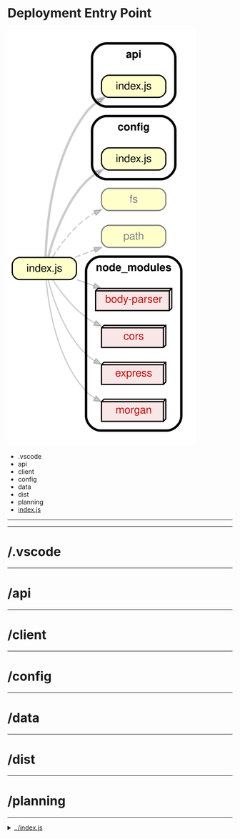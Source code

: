 <!-- BEGIN title -->

# Deployment Entry Point

<!-- END title -->

<!-- BEGIN TREE -->

![dependency graph](./entry-point.svg)

<!-- END TREE -->

<!-- BEGIN TOC -->

- .vscode
- api
- client
- config
- data
- dist
- planning
- [index.js](#indexjs)

---

<!-- END TOC -->

---

<!-- BEGIN DOCS -->

# /.vscode

---

# /api

---

# /client

---

# /config

---

# /data

---

# /dist

---

# /planning

---

<details><summary><a href="../../index.js" id="indexjs">../index.js</a></summary>

</details>

<!-- END DOCS -->
